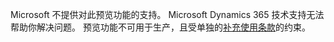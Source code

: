 Microsoft 不提供对此预览功能的支持。 Microsoft Dynamics 365 技术支持无法帮助你解决问题。 预览功能不可用于生产，且受单独的[补充使用条款](http://go.microsoft.com/fwlink/p/?LinkId=511446)的约束。